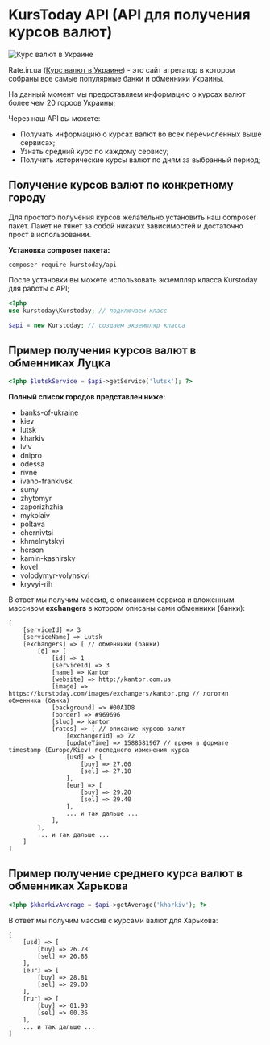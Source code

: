 KursToday API (API для получения курсов валют)
===============================================
![Курс валют в Украине](https://rate.in.ua/images/logo/icon-128x128.png)

Rate.in.ua ([Курс валют в Украине](https://rate.in.ua)) - это сайт агрегатор в котором собраны все самые популярные банки и обменники Украины.

На данный момент мы предоставляем информацию о курсах валют более чем 20 гороов Украины;

Через наш API вы можете: 
* Получать информацию о курсах валют во всех перечисленных выше сервисах;
* Узнать средний курс по каждому сервису;
* Получить исторические курсы валют по дням за выбранный период;


## Получение курсов валют по конкретному городу ##
Для простого получения курсов желательно установить наш composer пакет. 
Пакет не тянет за собой никаких зависимостей и достаточно прост в использовании.

**Установка composer пакета:**
```` console
composer require kurstoday/api
```` 

После установки вы можете использовать экземпляр класса Kurstoday для работы с API;

````php
<?php
use kurstoday\Kurstoday; // подключаем класс

$api = new Kurstoday; // создаем экземпляр класса
````



## Пример получения курсов валют в обменниках Луцка ##

````php
<?php $lutskService = $api->getService('lutsk'); ?>
````

**Полный список городов представлен ниже:**

* banks-of-ukraine
* kiev
* lutsk
* kharkiv
* lviv
* dnipro
* odessa
* rivne
* ivano-frankivsk
* sumy
* zhytomyr
* zaporizhzhia
* mykolaiv
* poltava
* chernivtsi
* khmelnytskyi
* herson
* kamin-kashirsky
* kovel
* volodymyr-volynskyi
* kryvyi-rih

В ответ мы получим массив, с описанием сервиса и вложенным массивом **exchangers** в котором описаны сами обменники (банки):

````
[
    [serviceId] => 3
    [serviceName] => Lutsk
    [exchangers] => [ // обменники (банки)
        [0] => [
            [id] => 1
            [serviceId] => 3
            [name] => Kantor
            [website] => http://kantor.com.ua
            [image] => https://kurstoday.com/images/exchangers/kantor.png // логотип обменника (банка)
            [background] => #00A1D8
            [border] => #969696
            [slug] => kantor
            [rates] => [ // описание курсов валют
                [exchangerId] => 72
                [updateTime] => 1588581967 // время в формате timestamp (Europe/Kiev) последнего изменения курса
                [usd] => [
                    [buy] => 27.00
                    [sel] => 27.10
                ],
                [eur] => [
                    [buy] => 29.20
                    [sel] => 29.40
                ],
                ... и так дальше ...
            ],
        ],
        ... и так дальше ...
    ]
]
````

## Пример получение среднего курса валют в обменниках Харькова ##
````php
<?php $kharkivAverage = $api->getAverage('kharkiv'); ?>
````

В ответ мы получим массив с курсами валют для Харькова:
````
[
    [usd] => [
        [buy] => 26.78
        [sel] => 26.88
    ],
    [eur] => [
        [buy] => 28.81
        [sel] => 29.00
    ],
    [rur] => [
        [buy] => 01.93
        [sel] => 00.36
    ],
    ... и так дальше ...
]

````